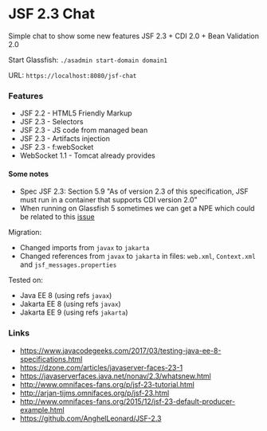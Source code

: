 # JSF 2.3 Chat

Simple chat to show some new features JSF 2.3 + CDI 2.0 + Bean Validation 2.0

Start Glassfish: `./asadmin start-domain domain1`

URL: `https://localhost:8080/jsf-chat`

### Features

* JSF 2.2 - HTML5 Friendly Markup
* JSF 2.3 - Selectors
* JSF 2.3 - JS code from managed bean
* JSF 2.3 - Artifacts injection
* JSF 2.3 - f:webSocket
* WebSocket 1.1 - Tomcat already provides


#### Some notes

* Spec JSF 2.3: Section 5.9 "As of version 2.3 of this specification, JSF must run in a container that supports CDI version 2.0"
* When running on Glassfish 5 sometimes we can get a NPE which could be related to this [issue](https://github.com/ocpsoft/rewrite/issues/265)

Migration:

* Changed imports from `javax` to `jakarta`
* Changed references from `javax` to `jakarta` in files: `web.xml`, `Context.xml` and `jsf_messages.properties`

Tested on:

* Java EE 8 (using refs `javax`)
* Jakarta EE 8 (using refs `javax`)
* Jakarta EE 9 (using refs `jakarta`)

### Links

* https://www.javacodegeeks.com/2017/03/testing-java-ee-8-specifications.html
* https://dzone.com/articles/javaserver-faces-23-1
* https://javaserverfaces.java.net/nonav/2.3/whatsnew.html
* http://www.omnifaces-fans.org/p/jsf-23-tutorial.html
* http://arjan-tijms.omnifaces.org/p/jsf-23.html
* http://www.omnifaces-fans.org/2015/12/jsf-23-default-producer-example.html
* https://github.com/AnghelLeonard/JSF-2.3